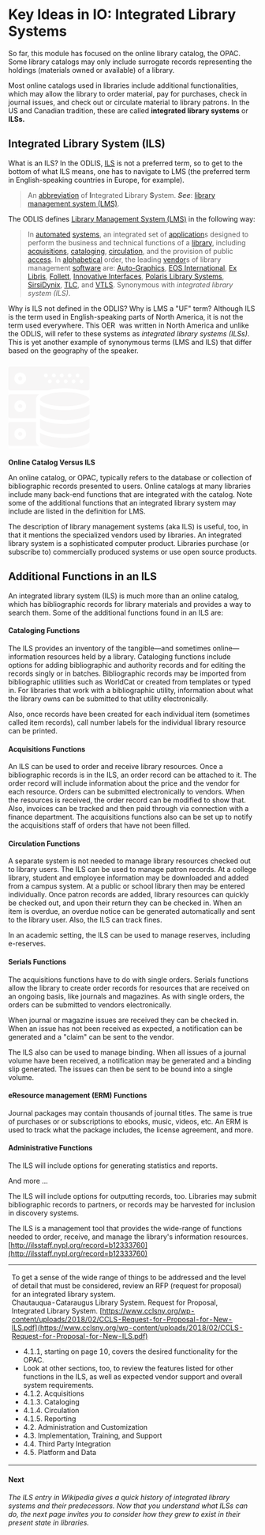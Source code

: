 Key Ideas in IO: Integrated Library Systems
===========================================

So far, this module has focused on the online library catalog, the OPAC. Some library catalogs may only include surrogate records representing the holdings (materials owned or available) of a library.

Most online catalogs used in libraries include additional functionalities, which may allow the library to order material, pay for purchases, check in journal issues, and check out or circulate material to library patrons. In the US and Canadian tradition, these are called **integrated library systems** or **ILSs.**

**Integrated Library System (ILS)**
-----------------------------------

What is an ILS? In the ODLIS, [ILS](https://products.abc-clio.com/ODLIS/odlis_i.aspx#ils) is not a preferred term, so to get to the bottom of what ILS means, one has to navigate to LMS (the preferred term in English-speaking countries in Europe, for example). 

> An [abbreviation](https://products.abc-clio.com/ODLIS/odlis_a.aspx#abbreviation) of **I**ntegrated **L**ibrary **S**ystem. **_See_**: [library management system (LMS)](https://products.abc-clio.com/ODLIS/odlis_l.aspx#libms).

The ODLIS defines [Library Management System (LMS)](https://products.abc-clio.com/ODLIS/odlis_l.aspx#libms) in the following way:

> In [automated](https://products.abc-clio.com/ODLIS/odlis_l.aspx#libautomation) [systems](https://products.abc-clio.com/ODLIS/odlis_s.aspx#systems), an integrated set of [application](https://products.abc-clio.com/ODLIS/odlis_a.aspx#application)s designed to perform the business and technical functions of a [library](https://products.abc-clio.com/ODLIS/odlis_l.aspx#library), including [acquisitions](https://products.abc-clio.com/ODLIS/odlis_a.aspx#acquisitions), [cataloging](https://products.abc-clio.com/ODLIS/odlis_c.aspx#cataloging), [circulation](https://products.abc-clio.com/ODLIS/odlis_c.aspx#circulation), and the provision of public [access](https://products.abc-clio.com/ODLIS/odlis_a.aspx#access). In [alphabetical](https://products.abc-clio.com/ODLIS/odlis_a.aspx#alphabetical) order, the leading [vendor](https://products.abc-clio.com/ODLIS/odlis_v.aspx#vendor)s of library management [software](https://products.abc-clio.com/ODLIS/odlis_s.aspx#software) are: [Auto-Graphics](http://www4.auto-graphics.com/), [EOS International](http://www.eosintl.com/), [Ex Libris](http://www.exlibris-usa.com/), [Follett](http://www.fsc.follett.com/), [Innovative Interfaces](http://www.iii.com/), [Polaris Library Systems](http://www.polarislibrary.com/), [SirsiDynix](http://www.sirsidynix.com/), [TLC](http://www.tlcdelivers.com/tlc/), and [VTLS](http://www.vtls.com/). Synonymous with _integrated library system (ILS)_.

Why is ILS not defined in the ODLIS? Why is LMS a "UF" term? Although ILS is the term used in English-speaking parts of North America, it is not the term used everywhere. This OER  was written in North America and unlike the ODLIS, will refer to these systems as _integrated library systems (ILSs)_. This is yet another example of synonymous terms (LMS and ILS) that differ based on the geography of the speaker. 

### ![](catalog-vs-ILS.png)  
**Online Catalog Versus ILS**

An online catalog, or OPAC, typically refers to the database or collection of bibliographic records presented to users. Online catalogs at many libraries include many back-end functions that are integrated with the catalog. Note some of the additional functions that an integrated library system may include are listed in the definition for LMS.

The description of library management systems (aka ILS) is useful, too, in that it mentions the specialized vendors used by libraries. An integrated library system is a sophisticated computer product. Libraries purchase (or subscribe to) commercially produced systems or use open source products.

**Additional Functions in an ILS**
----------------------------------

An integrated library system (ILS) is much more than an online catalog, which has bibliographic records for library materials and provides a way to search them. Some of the additional functions found in an ILS are:

#### **Cataloging Functions**

The ILS provides an inventory of the tangible—and sometimes online—information resources held by a library. Cataloging functions include options for adding bibliographic and authority records and for editing the records singly or in batches. Bibliographic records may be imported from bibliographic utilities such as WorldCat or created from templates or typed in. For libraries that work with a bibliographic utility, information about what the library owns can be submitted to that utility electronically. 

Also, once records have been created for each individual item (sometimes called item records), call number labels for the individual library resource can be printed. 

#### **Acquisitions Functions**

An ILS can be used to order and receive library resources. Once a bibliographic records is in the ILS, an order record can be attached to it. The order record will include information about the price and the vendor for each resource. Orders can be submitted electronically to vendors. When the resources is received, the order record can be modified to show that. Also, invoices can be tracked and then paid through via connection with a finance department. The acquisitions functions also can be set up to notify the acquisitions staff of orders that have not been filled.

#### **Circulation Functions**

A separate system is not needed to manage library resources checked out to library users. The ILS can be used to manage patron records. At a college library, student and employee information may be downloaded and added from a campus system. At a public or school library then may be entered individually. Once patron records are added, library resources can quickly be checked out, and upon their return they can be checked in. When an item is overdue, an overdue notice can be generated automatically and sent to the library user. Also, the ILS can track fines.

In an academic setting, the ILS can be used to manage reserves, including e-reserves. 

#### **Serials Functions**

The acquisitions functions have to do with single orders. Serials functions allow the library to create order records for resources that are received on an ongoing basis, like journals and magazines. As with single orders, the orders can be submitted to vendors electronically.

When journal or magazine issues are received they can be checked in. When an issue has not been received as expected, a notification can be generated and a "claim" can be sent to the vendor.

The ILS also can be used to manage binding. When all issues of a journal volume have been received, a notification may be generated and a binding slip generated. The issues can then be sent to be bound into a single volume.

#### **eResource management (ERM) Functions**

Journal packages may contain thousands of journal titles. The same is true of purchases or or subscriptions to ebooks, music, videos, etc. An ERM is used to track what the package includes, the license agreement, and more.

#### **Administrative Functions**

The ILS will include options for generating statistics and reports. 

And more ...

The ILS will include options for outputting records, too. Libraries may submit bibliographic records to partners, or records may be harvested for inclusion in discovery systems.  

The ILS is a management tool that provides the wide-range of functions needed to order, receive, and manage the library's information resources.  [http://ilsstaff.nypl.org/record=b12333760](http://ilsstaff.nypl.org/record=b12333760)

| | |
|-|-|
|<p>To get a sense of the wide range of things to be addressed and the level of detail that must be considered, review an RFP (request for proposal) for an integrated library system.<br>Chautauqua-Cataraugus Library System. Request for Proposal, Integrated Library System. [https://www.cclsny.org/wp-content/uploads/2018/02/CCLS-Request-for-Proposal-for-New-ILS.pdf](https://www.cclsny.org/wp-content/uploads/2018/02/CCLS-Request-for-Proposal-for-New-ILS.pdf)<br><ul><li>4.1.1, starting on page 10, covers the desired functionality for the OPAC.<li>Look at other sections, too, to review the features listed for other functions in the ILS, as well as expected vendor support and overall system requirements.<li>4.1.2. Acquisitions<li>4.1.3. Cataloging<li>4.1.4. Circulation<li>4.1.5. Reporting<li>4.2. Administration and Customization<li>4.3. Implementation, Training, and Support<li>4.4. Third Party Integration<li>4.5. Platform and Data</ul>| 

#### **Next**

_The ILS entry in Wikipedia gives a quick history of integrated library systems and their predecessors. Now that you understand what ILSs can do, the next page invites you to consider how they grew to exist in their present state in libraries._